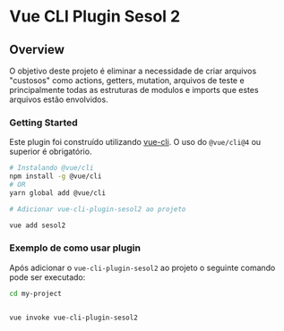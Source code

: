 # Vue CLI Plugin Sesol 2


## Overview

O objetivo deste projeto é eliminar a necessidade de criar arquivos "custosos" como actions, getters, mutation, arquivos de teste e principalmente todas as estruturas de modulos e imports que estes arquivos estão envolvidos.


### Getting Started

Este plugin foi construído utilizando [vue-cli](https://github.com/vuejs/vue-cli). O uso do `@vue/cli@4` ou superior é obrigatório.


```bash
# Instalando @vue/cli
npm install -g @vue/cli
# OR
yarn global add @vue/cli

# Adicionar vue-cli-plugin-sesol2 ao projeto

vue add sesol2

```

### Exemplo de como usar plugin

Após adicionar o `vue-cli-plugin-sesol2` ao projeto o seguinte comando pode ser executado:

```bash
cd my-project


vue invoke vue-cli-plugin-sesol2
```
